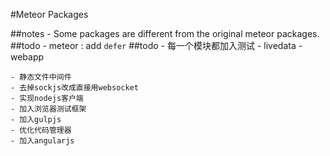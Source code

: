 #Meteor Packages

##notes
    - Some packages are different from the original meteor packages.
##todo
    - meteor : add `defer`
##todo
    - 每一个模块都加入测试
    - livedata
    - webapp
    
    - 静态文件中间件
    - 去掉sockjs改成直接用websocket
    - 实现nodejs客户端
    - 加入浏览器测试框架
    - 加入gulpjs
    - 优化代码管理器
    - 加入angularjs
